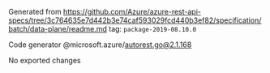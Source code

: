 Generated from https://github.com/Azure/azure-rest-api-specs/tree/3c764635e7d442b3e74caf593029fcd440b3ef82/specification/batch/data-plane/readme.md tag: `package-2019-08.10.0`

Code generator @microsoft.azure/autorest.go@2.1.168

No exported changes